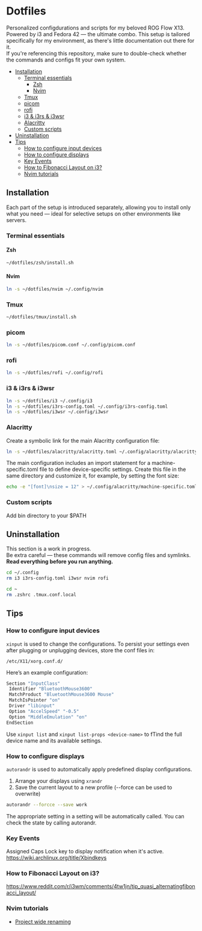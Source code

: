 # Dotfiles

Personalized configdurations and scripts for my beloved ROG Flow X13.  
Powered by i3 and Fedora 42 — the ultimate combo.
This setup is tailored specifically for my environment, as there's little documentation out there for it.  
If you're referencing this repository, make sure to double-check whether the commands and configs fit your own system.

<!-- toc -->

- [Installation](#installation)
    * [Terminal essentials](#terminal-essentials)
        + [Zsh](#zsh)
        + [Nvim](#nvim)
    * [Tmux](#tmux)
    * [picom](#picom)
    * [rofi](#rofi)
    * [i3 & i3rs & i3wsr](#i3--i3rs--i3wsr)
    * [Alacritty](#alacritty)
    * [Custom scripts](#custom-scripts)
- [Uninstallation](#uninstallation)
- [Tips](#tips)
    * [How to configure input devices](#how-to-configure-input-devices)
    * [How to configure displays](#how-to-configure-displays)
    * [Key Events](#key-events)
    * [How to Fibonacci Layout on i3?](#how-to-fibonacci-layout-on-i3)
    * [Nvim tutorials](#nvim-tutorials)

<!-- tocstop -->

## Installation

Each part of the setup is introduced separately, allowing you to install only what you need — ideal for selective setups on other environments like servers.

### Terminal essentials

#### Zsh

```bash
~/dotfiles/zsh/install.sh
```

#### Nvim

```bash
ln -s ~/dotfiles/nvim ~/.config/nvim
```

### Tmux

```bash
~/dotfiles/tmux/install.sh
```

### picom

```bash
ln -s ~/dotfiles/picom.conf ~/.config/picom.conf
```

### rofi

```bash
ln -s ~/dotfiles/rofi ~/.config/rofi
```

### i3 & i3rs & i3wsr

```bash
ln -s ~/dotfiles/i3 ~/.config/i3
ln -s ~/dotfiles/i3rs-config.toml ~/.config/i3rs-config.toml
ln -s ~/dotfiles/i3wsr ~/.config/i3wsr
```

### Alacritty

Create a symbolic link for the main Alacritty configuration file:

```bash
ln -s ~/dotfiles/alacritty/alacritty.toml ~/.config/alacritty/alacritty.toml
```

The main configuration includes an import statement for a machine-specific.toml file to define device-specific settings. Create this file in the same directory and customize it, for example, by setting the font size:

```bash
echo -e "[font]\nsize = 12" > ~/.config/alacritty/machine-specific.toml
```

### Custom scripts

Add bin directory to your $PATH

## Uninstallation

This section is a work in progress.  
Be extra careful — these commands will remove config files and symlinks.  
**Read everything before you run anything.**

```bash
cd ~/.config
rm i3 i3rs-config.toml i3wsr nvim rofi

cd ~
rm .zshrc .tmux.conf.local
```

## Tips

### How to configure input devices

`xinput` is used to change the configurations.
To persist your settings even after plugging or unplugging devices, store the conf files in:

`/etc/X11/xorg.conf.d/`

Here’s an example configuration:

```bash
Section "InputClass"
 Identifier "BluetoothMouse3600"
 MatchProduct "BluetoothMouse3600 Mouse"
 MatchIsPointer "on"
 Driver "libinput"
 Option "AccelSpeed" "-0.5"
 Option "MiddleEmulation" "on"
EndSection
```

Use `xinput list` and `xinput list-props <device-name>` to fTind the full device name and its available settings.

### How to configure displays

`autorandr` is used to automatically apply predefined display configurations.

1. Arrange your displays using `xrandr`
2. Save the current layout to a new profile (--force can be used to overwrite)

```bash
autorandr --forcce --save work
```

The appropriate setting in a setting will be automatically called.
You can check the state by calling autorandr.

### Key Events

Assigned Caps Lock key to display notification when it's active.
https://wiki.archlinux.org/title/Xbindkeys

### How to Fibonacci Layout on i3?

https://www.reddit.com/r/i3wm/comments/4tw1jn/tip_quasi_alternatingfibonacci_layout/

### Nvim tutorials

- [Project wide renaming](https://www.youtube.com/watch?v=9JCsPsdeflY&t=215s)
